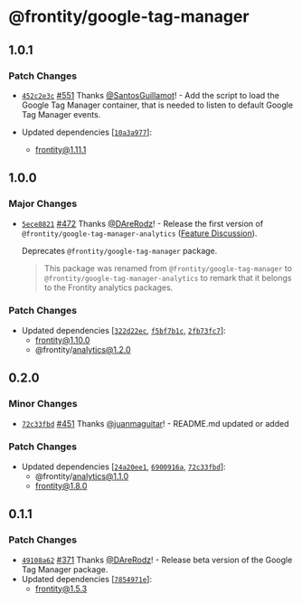 # @frontity/google-tag-manager

## 1.0.1

### Patch Changes

- [`452c2e3c`](https://github.com/frontity/frontity/commit/452c2e3c7a0c6e7f612d553448d60dd8b098209c) [#551](https://github.com/frontity/frontity/pull/551) Thanks [@SantosGuillamot](https://github.com/SantosGuillamot)! - Add the script to load the Google Tag Manager container, that is needed to listen to default Google Tag Manager events.

- Updated dependencies [[`10a3a977`](https://github.com/frontity/frontity/commit/10a3a9779b594e39618b4cd24d5f48f42ecc54af)]:
  - frontity@1.11.1

## 1.0.0

### Major Changes

- [`5ece8821`](https://github.com/frontity/frontity/commit/5ece88219d354952baadd5649091b09dd5288b49) [#472](https://github.com/frontity/frontity/pull/472) Thanks [@DAreRodz](https://github.com/DAreRodz)! - Release the first version of `@frontity/google-tag-manager-analytics` ([Feature Discussion](https://community.frontity.org/t/google-tag-manager-package/1400)).

  Deprecates `@frontity/google-tag-manager` package.

  > This package was renamed from `@frontity/google-tag-manager` to `@frontity/google-tag-manager-analytics` to remark that it belongs to the Frontity analytics packages.

### Patch Changes

- Updated dependencies [[`322d22ec`](https://github.com/frontity/frontity/commit/322d22ecb825d510296243736a79e4208023477f), [`f5bf7b1c`](https://github.com/frontity/frontity/commit/f5bf7b1cee2850445fe5304e1b39e20e786e9377), [`2fb73fc7`](https://github.com/frontity/frontity/commit/2fb73fc798653803a21f9e9bd7f21355f7675e55)]:
  - frontity@1.10.0
  - @frontity/analytics@1.2.0

## 0.2.0

### Minor Changes

- [`72c33fbd`](https://github.com/frontity/frontity/commit/72c33fbde5d60de33e7f5c25f081ffd458d15f63) [#451](https://github.com/frontity/frontity/pull/451) Thanks [@juanmaguitar](https://github.com/juanmaguitar)! - README.md updated or added

### Patch Changes

- Updated dependencies [[`24a20ee1`](https://github.com/frontity/frontity/commit/24a20ee15e65d56f88daac4dd49372072bdd10c6), [`6900916a`](https://github.com/frontity/frontity/commit/6900916ace309d3cc55b9c732124df5d3db96838), [`72c33fbd`](https://github.com/frontity/frontity/commit/72c33fbde5d60de33e7f5c25f081ffd458d15f63)]:
  - @frontity/analytics@1.1.0
  - frontity@1.8.0

## 0.1.1

### Patch Changes

- [`49108a62`](https://github.com/frontity/frontity/commit/49108a62cae6884740af3b3040ce5dc3fc12d72c) [#371](https://github.com/frontity/frontity/pull/371) Thanks [@DAreRodz](https://github.com/DAreRodz)! - Release beta version of the Google Tag Manager package.
- Updated dependencies [[`7854971e`](https://github.com/frontity/frontity/commit/7854971eaefa665dc5d77b0b91129c1495b0dab4)]:
  - frontity@1.5.3
